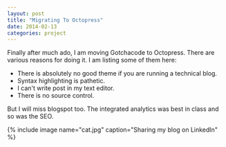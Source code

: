 ```yaml
---
layout: post
title: "Migrating To Octopress"
date: 2014-02-13
categories: project
---
```


Finally after much ado, I am moving Gotchacode to Octopress. There are various reasons for doing it.
I am listing some of them here:

- There is absolutely no good theme if you are running a technical blog.
- Syntax highlighting is pathetic.
- I can't write post in my text editor.
- There is no source control.

But I will miss blogspot too. The integrated analytics was best in class and so was the SEO.

{% include image name="cat.jpg" caption="Sharing my blog on LinkedIn" %}
